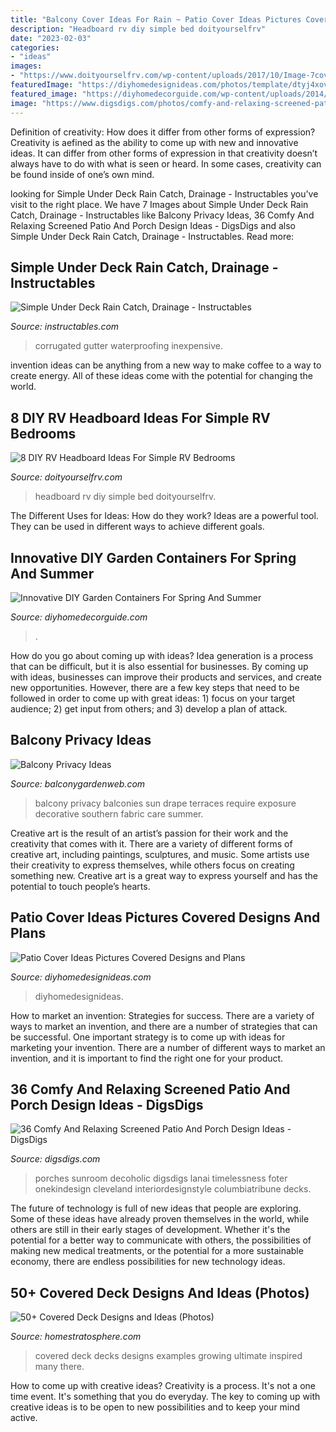 ```yaml
---
title: "Balcony Cover Ideas For Rain ~ Patio Cover Ideas Pictures Covered Designs And Plans"
description: "Headboard rv diy simple bed doityourselfrv"
date: "2023-02-03"
categories:
- "ideas"
images:
- "https://www.doityourselfrv.com/wp-content/uploads/2017/10/Image-7cover.jpg"
featuredImage: "https://diyhomedesignideas.com/photos/template/dtyj4xov2nbfqjubhv9e.jpeg"
featured_image: "https://diyhomedecorguide.com/wp-content/uploads/2014/06/Easy-diy-garden-containers.jpg"
image: "https://www.digsdigs.com/photos/comfy-and-relaxing-screened-patio-design-ideas-30-554x737.jpg"
---
```



Definition of creativity: How does it differ from other forms of expression?
Creativity is aefined as the ability to come up with new and innovative ideas. It can differ from other forms of expression in that creativity doesn’t always have to do with what is seen or heard. In some cases, creativity can be found inside of one’s own mind.

	

		
looking for Simple Under Deck Rain Catch, Drainage - Instructables you've visit to the right place. We have 7 Images about Simple Under Deck Rain Catch, Drainage - Instructables like Balcony Privacy Ideas, 36 Comfy And Relaxing Screened Patio And Porch Design Ideas - DigsDigs and also Simple Under Deck Rain Catch, Drainage - Instructables. Read more:
		
    
## Simple Under Deck Rain Catch, Drainage - Instructables

<img loading=lazy src="https://content.instructables.com/ORIG/F4K/7LGY/IVO3EF4N/F4K7LGYIVO3EF4N.jpg?auto=webp&amp;frame=1&amp;width=2100" onerror="this.onerror=null;this.src='https://tse1.mm.bing.net/th?id=OIP.tRb37rdYoG6AFw7Rb3dHUwHaGL&amp;pid=15.1';" alt="Simple Under Deck Rain Catch, Drainage - Instructables">

_Source: instructables.com_

>corrugated gutter waterproofing inexpensive. 

	

invention ideas can be anything from a new way to make coffee to a way to create energy. All of these ideas come with the potential for changing the world.

    
## 8 DIY RV Headboard Ideas For Simple RV Bedrooms

<img loading=lazy src="https://www.doityourselfrv.com/wp-content/uploads/2017/10/Image-7cover.jpg" onerror="this.onerror=null;this.src='https://tse4.mm.bing.net/th?id=OIP.cY1SHVQkGa85qVnOo7PyGwHaFV&amp;pid=15.1';" alt="8 DIY RV Headboard Ideas For Simple RV Bedrooms">

_Source: doityourselfrv.com_

>headboard rv diy simple bed doityourselfrv. 

	

The Different Uses for Ideas: How do they work?
Ideas are a powerful tool. They can be used in different ways to achieve different goals.

    
## Innovative DIY Garden Containers For Spring And Summer

<img loading=lazy src="https://diyhomedecorguide.com/wp-content/uploads/2014/06/Easy-diy-garden-containers.jpg" onerror="this.onerror=null;this.src='https://tse3.mm.bing.net/th?id=OIP.yM6_vqhGasmS-Tu071VepgAAAA&amp;pid=15.1';" alt="Innovative DIY Garden Containers For Spring And Summer">

_Source: diyhomedecorguide.com_

>. 

	

How do you go about coming up with ideas?
Idea generation is a process that can be difficult, but it is also essential for businesses. By coming up with ideas, businesses can improve their products and services, and create new opportunities. However, there are a few key steps that need to be followed in order to come up with great ideas: 1) focus on your target audience; 2) get input from others; and 3) develop a plan of attack.

    
## Balcony Privacy Ideas

<img loading=lazy src="https://balconygardenweb.com/wp-content/uploads/2015/08/balcony-privacy-ideas-4_mini.jpg" onerror="this.onerror=null;this.src='https://tse4.mm.bing.net/th?id=OIP.EoGtst2SH8ty67lo1c6noQHaJ4&amp;pid=15.1';" alt="Balcony Privacy Ideas">

_Source: balconygardenweb.com_

>balcony privacy balconies sun drape terraces require exposure decorative southern fabric care summer. 

	

Creative art is the result of an artist’s passion for their work and the creativity that comes with it. There are a variety of different forms of creative art, including paintings, sculptures, and music. Some artists use their creativity to express themselves, while others focus on creating something new. Creative art is a great way to express yourself and has the potential to touch people’s hearts.

    
## Patio Cover Ideas Pictures Covered Designs And Plans

<img loading=lazy src="https://diyhomedesignideas.com/photos/template/dtyj4xov2nbfqjubhv9e.jpeg" onerror="this.onerror=null;this.src='https://tse3.mm.bing.net/th?id=OIP.7lU1zUfvsk6Y5ubGrP6-SAHaE8&amp;pid=15.1';" alt="Patio Cover Ideas Pictures Covered Designs and Plans">

_Source: diyhomedesignideas.com_

>diyhomedesignideas. 

	

How to market an invention: Strategies for success.
There are a variety of ways to market an invention, and there are a number of strategies that can be successful. One important strategy is to come up with ideas for marketing your invention. There are a number of different ways to market an invention, and it is important to find the right one for your product.

    
## 36 Comfy And Relaxing Screened Patio And Porch Design Ideas - DigsDigs

<img loading=lazy src="https://www.digsdigs.com/photos/comfy-and-relaxing-screened-patio-design-ideas-30-554x737.jpg" onerror="this.onerror=null;this.src='https://tse4.mm.bing.net/th?id=OIP.j6HBl8d2bTR50mg9fNBhnAHaJ2&amp;pid=15.1';" alt="36 Comfy And Relaxing Screened Patio And Porch Design Ideas - DigsDigs">

_Source: digsdigs.com_

>porches sunroom decoholic digsdigs lanai timelessness foter onekindesign cleveland interiordesignstyle columbiatribune decks. 

	

The future of technology is full of new ideas that people are exploring. Some of these ideas have already proven themselves in the world, while others are still in their early stages of development. Whether it's the potential for a better way to communicate with others, the possibilities of making new medical treatments, or the potential for a more sustainable economy, there are endless possibilities for new technology ideas.

    
## 50+ Covered Deck Designs And Ideas (Photos)

<img loading=lazy src="https://www.homestratosphere.com/wp-content/uploads/2017/02/197-EmilyGilbert-BeachHomes-Patio1.jpg" onerror="this.onerror=null;this.src='https://tse2.mm.bing.net/th?id=OIP.5L0sJNZuBCNK4Zk0YNFccgHaJ7&amp;pid=15.1';" alt="50+ Covered Deck Designs and Ideas (Photos)">

_Source: homestratosphere.com_

>covered deck decks designs examples growing ultimate inspired many there. 

	

How to come up with creative ideas?
Creativity is a process. It's not a one time event. It's something that you do everyday. The key to coming up with creative ideas is to be open to new possibilities and to keep your mind active.

